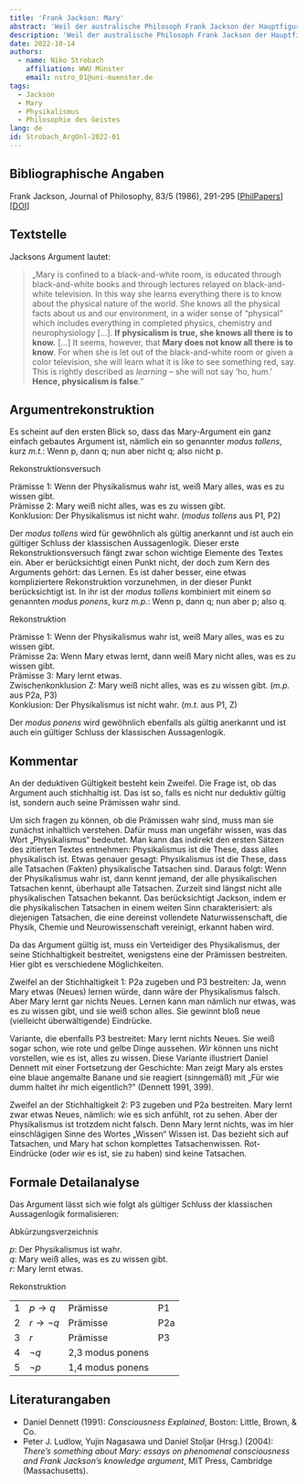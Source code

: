 ```yaml
---
title: 'Frank Jackson: Mary'
abstract: 'Weil der australische Philosoph Frank Jackson der Hauptfigur einer kleinen Geschichte den Allerweltsnamen „Mary“ gegeben hat, ist das Argument, das diese Geschichte illustrieren soll, als Mary-Argument (oder, kürzer, Mary) bekannt. Es ist eines der berühmtesten Argumente in der Philosophie des Geistes (philosophy of mind) geworden, obwohl Jackson es selbst später skeptisch gesehen hat. Es ist ein Argument gegen eine Position, die den Namen „Physikalismus“ („physicalism“) trägt. Aus dem Argument geht nebenbei recht gut verständlich hervor, worin diese Position besteht.'
description: 'Weil der australische Philosoph Frank Jackson der Hauptfigur einer kleinen Geschichte den Allerweltsnamen „Mary“ gegeben hat, ist das Argument, das diese Geschichte illustrieren soll, als Mary-Argument (oder, kürzer, Mary) bekannt. Es ist eines der berühmtesten Argumente in der Philosophie des Geistes (philosophy of mind) geworden, obwohl Jackson es selbst später skeptisch gesehen hat. Es ist ein Argument gegen eine Position, die den Namen „Physikalismus“ („physicalism“) trägt. Aus dem Argument geht nebenbei recht gut verständlich hervor, worin diese Position besteht.'
date: 2022-10-14
authors:
  - name: Niko Strobach
    affiliation: WWU Münster
    email: nstro_01@uni-muenster.de
tags:
  - Jackson
  - Mary
  - Physikalismus
  - Philosophie des Geistes
lang: de
id: Strobach_ArgOnl-2022-01
---
```


## Bibliographische Angaben

Frank Jackson, Journal of Philosophy, 83/5 (1986), 291-295 \[[PhilPapers](https://philpapers.org/rec/JACWMD)\] \[[DOI](https://doi.org/10.2307/2026143)\]

## Textstelle

Jacksons Argument lautet:

> „Mary is confined to a black-and-white room, is educated through black-and-white books and through lectures relayed on black-and-white television. In this way she learns everything there is to know about the physical nature of the world. She knows all the physical facts about us and our environment, in a wider sense of “physical” which includes everything in completed physics, chemistry and neurophysiology [...]. **If physicalism is true, she knows all there is to know.** […] It seems, however, that **Mary does not know all there is to know**. For when she is let out of the black-and-white room or given a color television, she will learn what it is like to see something red, say. This is rightly described as *learning* – she will not say ‘ho, hum.’ **Hence, physicalism is false**.”

## Argumentrekonstruktion

Es scheint auf den ersten Blick so, dass das Mary-Argument ein ganz einfach gebautes Argument ist, nämlich ein so genannter *modus tollens*, kurz *m.t.*: Wenn p, dann q; nun aber nicht q; also nicht p. 

Rekonstruktionsversuch

Prämisse 1: Wenn der Physikalismus wahr ist, weiß Mary alles, was es zu wissen gibt.  
Prämisse 2: Mary weiß nicht alles, was es zu wissen gibt.  
Konklusion: Der Physikalismus ist nicht wahr. (*modus tollens* aus P1, P2)

Der *modus tollens* wird für gewöhnlich als gültig anerkannt und ist auch ein gültiger Schluss der klassischen Aussagenlogik. Dieser erste Rekonstruktionsversuch fängt zwar schon wichtige Elemente des Textes ein. Aber er berücksichtigt einen Punkt nicht, der doch zum Kern des Arguments gehört: das Lernen. Es ist daher besser, eine etwas kompliziertere Rekonstruktion vorzunehmen, in der dieser Punkt berücksichtigt ist. In ihr ist der *modus tollens* kombiniert mit einem so genannten *modus ponens*, kurz *m.p.*: Wenn p, dann q; nun aber p; also q.

Rekonstruktion

Prämisse 1: Wenn der Physikalismus wahr ist, weiß Mary alles, was es zu wissen gibt.  
Prämisse 2a: Wenn Mary etwas lernt, dann weiß Mary nicht alles, was es zu wissen gibt.  
Prämisse 3: Mary lernt etwas.  
Zwischenkonklusion Z: Mary weiß nicht alles, was es zu wissen gibt. (*m.p.* aus P2a, P3)  
Konklusion: Der Physikalismus ist nicht wahr. (*m.t.* aus P1, Z)
 
Der *modus ponens* wird gewöhnlich ebenfalls als gültig anerkannt und ist auch ein gültiger Schluss der klassischen Aussagenlogik.

## Kommentar

An der deduktiven Gültigkeit besteht kein Zweifel. Die Frage ist, ob das Argument auch stichhaltig ist. Das ist so, falls es nicht nur deduktiv gültig ist, sondern auch seine Prämissen wahr sind.

Um sich fragen zu können, ob die Prämissen wahr sind, muss man sie zunächst inhaltlich verstehen. Dafür muss man ungefähr wissen, was das Wort „Physikalismus“ bedeutet. Man kann das indirekt den ersten Sätzen des zitierten Textes entnehmen: Physikalismus ist die These, dass alles physikalisch ist. Etwas genauer gesagt: Physikalismus ist die These, dass alle Tatsachen (Fakten) physikalische Tatsachen sind. Daraus folgt: Wenn der Physikalismus wahr ist, dann kennt jemand, der alle physikalischen Tatsachen kennt, überhaupt alle Tatsachen. Zurzeit sind längst nicht alle physikalischen Tatsachen bekannt. Das berücksichtigt Jackson, indem er die physikalischen Tatsachen in einem weiten Sinn charakterisiert: als diejenigen Tatsachen, die eine dereinst vollendete Naturwissenschaft, die Physik, Chemie und Neurowissenschaft vereinigt, erkannt haben wird.

Da das Argument gültig ist, muss ein Verteidiger des Physikalismus, der seine Stichhaltigkeit bestreitet, wenigstens eine der Prämissen bestreiten. Hier gibt es verschiedene Möglichkeiten.

Zweifel an der Stichhaltigkeit 1: P2a zugeben und P3 bestreiten: Ja, wenn Mary etwas (Neues) lernen würde, dann wäre der Physikalismus falsch. Aber Mary lernt gar nichts Neues. Lernen kann man nämlich nur etwas, was es zu wissen gibt, und sie weiß schon alles. Sie gewinnt bloß neue (vielleicht überwältigende) Eindrücke.

Variante, die ebenfalls P3 bestreitet: Mary lernt nichts Neues. Sie weiß sogar schon, wie rote und gelbe Dinge aussehen. *Wir* können uns nicht vorstellen, wie es ist, alles zu wissen. Diese Variante illustriert Daniel Dennett mit einer Fortsetzung der Geschichte: Man zeigt Mary als erstes eine blaue angemalte Banane und sie reagiert (sinngemäß) mit „Für wie dumm haltet ihr mich eigentlich?” (Dennett 1991, 399).

Zweifel an der Stichhaltigkeit 2: P3 zugeben und P2a bestreiten. Mary lernt zwar etwas Neues, nämlich: wie es sich anfühlt, rot zu sehen. Aber der Physikalismus ist trotzdem nicht falsch. Denn Mary lernt nichts, was im hier einschlägigen Sinne des Wortes „Wissen“ Wissen ist. Das bezieht sich auf Tatsachen, und Mary hat schon komplettes Tatsachenwissen. Rot-Eindrücke (oder *wie* es ist, sie zu haben) sind keine Tatsachen.

## Formale Detailanalyse

Das Argument lässt sich wie folgt als gültiger Schluss der klassischen Aussagenlogik formalisieren:

Abkürzungsverzeichnis

$p:$ Der Physikalismus ist wahr.  
$q:$ Mary weiß alles, was es zu wissen gibt.  
$r:$ Mary lernt etwas.  

Rekonstruktion

|||||
|---|---|---|---|
|1|$p \to q$|Prämisse|P1|
|2|$r \to \neg q$|Prämisse|P2a|
|3|$r$|Prämisse|P3|
|4|$\neg q$|2,3 modus ponens||
|5|$\neg p$|1,4 modus ponens||

## Literaturangaben

* Daniel Dennett (1991): *Consciousness Explained*, Boston: Little, Brown, & Co.  
* Peter J. Ludlow, Yujin Nagasawa und Daniel Stoljar (Hrsg.) (2004): *There’s something about Mary: essays on phenomenal consciousness and Frank Jackson’s knowledge argument*, MIT Press, Cambridge (Massachusetts).
